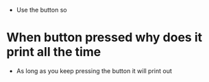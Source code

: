 - Use the button so

# When button pressed why does it print all the time

- As long as you keep pressing the button it will print out